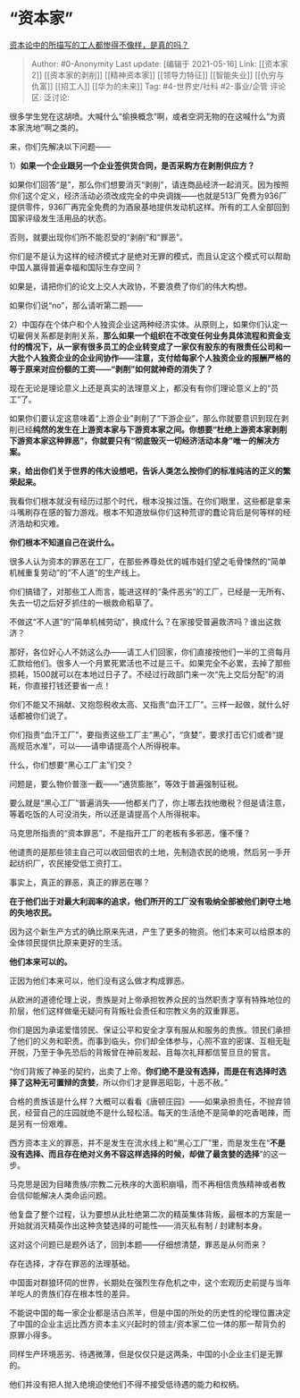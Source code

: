 # “资本家”
[资本论中的所描写的工人都惨得不像样，是真的吗？](https://www.zhihu.com/question/326598463/answer/955706470)

> Author: #0-Anonymity
> Last update: [编辑于 2021-05-16]
> Link: [[资本家 2]] [[资本家的剥削]] [[精神资本家]] [[领导力特征]] [[智能失业]] [[仇穷与仇富]] [[招工人]] [[华为的未来]]
> Tag: #4-世界史/社科 #2-事业/企管
> 评论区:
> 泛讨论:

很多学生党在这胡喷。大喊什么“偷换概念”啊，或者空洞无物的在这喊什么“为资本家洗地”啊之类的。

来，你们先解决以下问题——

1）**如果一个企业跟另一个企业签供货合同，是否采购方在剥削供应方？**

如果你们回答“是”，那么你们想要消灭“剥削”，请连商品经济一起消灭。因为按照你们这个定义，经济活动必须改成完全的中央调拨——也就是513厂免费为936厂提供零件，936厂再完全免费的为酒泉基地提供发动机这样。所有的工人全部回到国家评级发生活用品的状态。

否则，就要出现你们所不能忍受的“剥削”和“罪恶”。

你们是不是认为这样的经济模式才是绝对无罪的模式，而且认定这个模式可以帮助中国人赢得普遍幸福和国际生存空间？

如果是，请把你们的论文上交人大政协，不要浪费了你们的伟大构想。

如果你们说“no”，那么请听第二题——

2）中国存在个体户和个人独资企业这两种经济实体。从原则上，如果你们认定一切雇佣关系都是剥削关系，**那么如果一个组织在不改变任何业务具体流程和资金支付的情况下，从一家有很多员工的企业转变成了一家仅有股东的有限责任公司和一大批个人独资企业的企业间协作——注意，支付给每家个人独资企业的报酬严格的等于原来对应份额的工资——“剥削”如何就神奇的消失了？**

现在无论是理论意义上还是真实的法理意义上，都没有有你们理论意义上的“员工”了。

如果你们要认定这意味着“上游企业”剥削了“下游企业”，那么你就要意识到现在剥削已经**纯然的发生在上游资本家与下游资本家之间。你想要“杜绝上游资本家剥削下游资本家这种罪恶”，你就要只有“彻底毁灭一切经济活动本身”唯一的解决方案。**

**来，给出你们关于世界的伟大设想吧，告诉人类怎么按你们的标准纯洁的正义的繁荣起来。**

我看你们根本就没有经历过那个时代，根本没挨过饿。在你们眼里，这些都是拿来斗嘴刷存在感的智力游戏。根本不知道放纵你们这种荒谬的蠢论背后是何等样的经济浩劫和灾难。

**你们根本不知道自己在说什么。**

很多人认为资本的罪恶在工厂，在那些养尊处优的城市娃们望之毛骨悚然的“简单机械重复劳动”的“不人道”的生产线上。

你们搞错了，对那些工人而言，能进这样的“条件恶劣”的工厂，已经是一无所有、失去一切之后好歹抓住的一根救命稻草了。

不做这“不人道”的“简单机械劳动”，换成什么？在家接受普遍救济吗？谁出这救济？

那好，各位好心人不妨这么办——请工人们回家，你们直接按他们一半的工资每月汇款给他们。很多人一个月累死累活也不过是三千。如果完全不必累，去掉了那些损耗，1500就可以在本地过日子了。不经过行政部门来一次“先上交后分配”的消耗，你直接打钱还要省一点！

你们不能又不捐献、又抱怨税收太高、又指责“血汗工厂”。三样一起做，就什么好话都被你们说了。

你们指责“血汗工厂”，要指责这些工厂主“黑心”，“贪婪”，要求打击它们或者“提高规范水准”，可以——请申请提高个人所得税率。

什么，你们想要“黑心工厂主”们交？

问题是，要么物价普涨一截——“通货膨胀”，等效于普遍强制征税。

要么就是“黑心工厂”普遍消失——他都关门了，你上哪去找他缴税？但是请注意，等着吃饭的人可没消失，所以还是请提高个人所得税率。

马克思所指责的“资本罪恶”，不是指开工厂的老板有多邪恶，懂不懂？

他谴责的是那些领主自己可以收回佃农的土地，先制造农民的绝境，然后另一手开起纺织厂，农民接受低工资打工。

事实上，真正的罪恶，真正的罪恶在哪？

**在于他们出于对最大利润率的追求，他们所开的工厂没有吸纳全部被他们剥夺土地的失地农民。**

因为这个新生产方式的确比原来先进，产生了更多的物资。他们本来可以给原本的全体领民提供比原来更好的生活。

**他们本来可以的。**

正因为他们本来可以，他们没有这么做才构成罪恶。

从欧洲的道德伦理上说，贵族是对上帝承担牧养众民的当然职责才享有特殊地位的阶层，他们这样做毫无疑问有背叛社会责任和宗教义务的双重罪恶。

你们是因为承诺爱惜领民、保证公平和安全才享有服从和服务的贵族。领民们承担了他们的义务和职责。而事到临头，你们却全体参与，心照不宣的密谋、互相无耻开脱，乃至于争先恐后的背叛曾在神前发起、且每次礼拜都信誓旦旦的誓言。

“你们背叛了神圣的契约，出卖了上帝。**你们绝不是没有选择，而是在有选择时选择了这种无可置辩的贪婪**，所以你们才是罪恶昭彰，十恶不赦。”

合格的贵族该是什么样？大概可以看看《唐顿庄园》——如果承担责任，不抛弃领民，经营自己的庄园就绝不是什么轻松活。每天的生活绝不是简单的吃香喝辣，而是另有一份艰难。

西方资本主义的罪恶，并不是发生在流水线上和“黑心工厂”里，而是发生在“**不是没有选择、而且存在绝对义务不容这样选择的时候，却做了最贪婪的选择**”的这一步。

马克思是因为目睹贵族/宗教二元秩序的大面积崩塌，而不再相信贵族精神或者教会信仰能解决人类命运问题。

他复盘了整个过程，认为要想从此杜绝第二次的精英集体背叛，最根本的方案是一开始就消灭精英作出这种贪婪选择的可能性——消灭私有制 / 封建制本身。

这对这个问题已是题外话了，回到本题——仔细想清楚，罪恶是从何而来？

存在选择，才存在罪恶的法理基础。

中国面对群狼环伺的世界，长期处在强烈生存危机之中，这个宏观历史前提与当年羊吃人的贵族们存在根本性的差异。

不能说中国的每一家企业都是洁白羔羊，但是中国的所处的历史性的伦理位置决定了中国的企业主远比西方资本主义兴起时的领主/资本家二位一体的那一帮背负的原罪小得多。

同样生产环境恶劣、待遇微薄，但是仅仅只是这两条，中国的小企业主们是无罪的。

他们并没有把人抛入绝境迫使他们不得不接受低待遇的能力和权柄。
